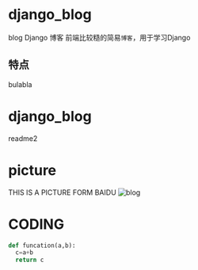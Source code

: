 # django_blog
blog Django 博客
前端比较糙的简易`博客`，用于学习Django

## 特点
bulabla

# django_blog 
  readme2

# picture
THIS IS A PICTURE FORM BAIDU
![blog](https://source.unsplash.com/6I7PthWd8BI/800x600)

# CODING
```PYTHON
def funcation(a,b):
  c=a+b
  return c
```
